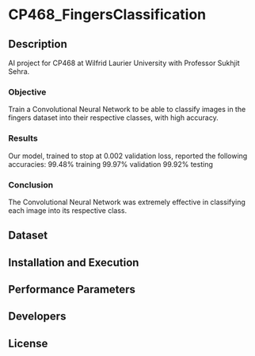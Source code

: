 # CP468_FingersClassification
## Description
AI project for CP468 at Wilfrid Laurier University with Professor Sukhjit Sehra.
### Objective
Train a Convolutional Neural Network to be able to classify images in the fingers dataset into their respective classes, with high accuracy.
### Results
Our model, trained to stop at 0.002 validation loss, reported the following accuracies:
99.48% training
99.97% validation
99.92% testing
### Conclusion
The Convolutional Neural Network was extremely effective in classifying each image into its respective class.
## Dataset
## Installation and Execution
## Performance Parameters
## Developers
## License
